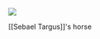 ![](https://www.wideopenspaces.com/wp-content/uploads/sites/3/2020/10/Palomino-Horses.png?fit=1056%2C704)

[[Sebael Targus]]'s horse
